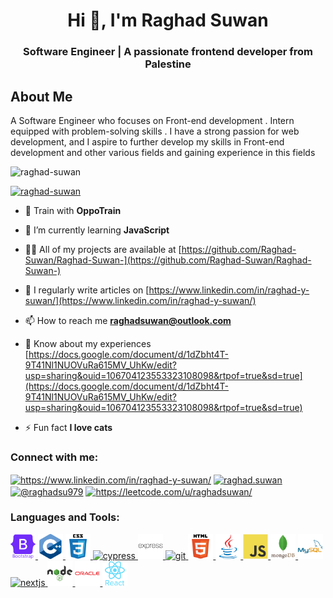 <h1 align="center">Hi 👋, I'm Raghad Suwan</h1>
<h3 align="center">Software Engineer | A passionate frontend developer from Palestine</h3>
<h2 align="left" >About Me</h2>
<p align="left" > A Software Engineer who focuses on Front-end development . Intern equipped with problem-solving skills . I have a strong passion for web development, and I aspire to further develop my skills in Front-end development and other various fields and gaining experience in this fields </p>
<p align="left"> <img src="https://komarev.com/ghpvc/?username=raghad-suwan&label=Profile%20views&color=0e75b6&style=flat" alt="raghad-suwan" /> </p>

<p align="left"> <a href="https://github.com/ryo-ma/github-profile-trophy"><img src="https://github-profile-trophy.vercel.app/?username=raghad-suwan" alt="raghad-suwan" /></a> </p>

- 🔭 Train with **OppoTrain**

- 🌱 I’m currently learning **JavaScript**

- 👨‍💻 All of my projects are available at [https://github.com/Raghad-Suwan/Raghad-Suwan-](https://github.com/Raghad-Suwan/Raghad-Suwan-)

- 📝 I regularly write articles on [https://www.linkedin.com/in/raghad-y-suwan/](https://www.linkedin.com/in/raghad-y-suwan/)

- 📫 How to reach me **raghadsuwan@outlook.com**

- 📄 Know about my experiences [https://docs.google.com/document/d/1dZbht4T-9T41Nl1NUOVuRa615MV_UhKw/edit?usp=sharing&ouid=106704123553323108098&rtpof=true&sd=true](https://docs.google.com/document/d/1dZbht4T-9T41Nl1NUOVuRa615MV_UhKw/edit?usp=sharing&ouid=106704123553323108098&rtpof=true&sd=true)

- ⚡ Fun fact **I love cats**

<h3 align="left">Connect with me:</h3>
<p align="left">
<a href="https://linkedin.com/in/https://www.linkedin.com/in/raghad-y-suwan/" target="blank"><img align="center" src="https://raw.githubusercontent.com/rahuldkjain/github-profile-readme-generator/master/src/images/icons/Social/linked-in-alt.svg" alt="https://www.linkedin.com/in/raghad-y-suwan/" height="30" width="40" /></a>
<a href="https://instagram.com/raghad.suwan" target="blank"><img align="center" src="https://raw.githubusercontent.com/rahuldkjain/github-profile-readme-generator/master/src/images/icons/Social/instagram.svg" alt="raghad.suwan" height="30" width="40" /></a>
<a href="https://medium.com/@raghadsu979" target="blank"><img align="center" src="https://raw.githubusercontent.com/rahuldkjain/github-profile-readme-generator/master/src/images/icons/Social/medium.svg" alt="@raghadsu979" height="30" width="40" /></a>
<a href="https://www.leetcode.com/https://leetcode.com/u/raghadsuwan/" target="blank"><img align="center" src="https://raw.githubusercontent.com/rahuldkjain/github-profile-readme-generator/master/src/images/icons/Social/leet-code.svg" alt="https://leetcode.com/u/raghadsuwan/" height="30" width="40" /></a>
</p>

<h3 align="left">Languages and Tools:</h3>
<p align="left"> <a href="https://getbootstrap.com" target="_blank" rel="noreferrer"> <img src="https://raw.githubusercontent.com/devicons/devicon/master/icons/bootstrap/bootstrap-plain-wordmark.svg" alt="bootstrap" width="40" height="40"/> </a> <a href="https://www.w3schools.com/cpp/" target="_blank" rel="noreferrer"> <img src="https://raw.githubusercontent.com/devicons/devicon/master/icons/cplusplus/cplusplus-original.svg" alt="cplusplus" width="40" height="40"/> </a> <a href="https://www.w3schools.com/css/" target="_blank" rel="noreferrer"> <img src="https://raw.githubusercontent.com/devicons/devicon/master/icons/css3/css3-original-wordmark.svg" alt="css3" width="40" height="40"/> </a> <a href="https://www.cypress.io" target="_blank" rel="noreferrer"> <img src="https://raw.githubusercontent.com/simple-icons/simple-icons/6e46ec1fc23b60c8fd0d2f2ff46db82e16dbd75f/icons/cypress.svg" alt="cypress" width="40" height="40"/> </a> <a href="https://expressjs.com" target="_blank" rel="noreferrer"> <img src="https://raw.githubusercontent.com/devicons/devicon/master/icons/express/express-original-wordmark.svg" alt="express" width="40" height="40"/> </a> <a href="https://git-scm.com/" target="_blank" rel="noreferrer"> <img src="https://www.vectorlogo.zone/logos/git-scm/git-scm-icon.svg" alt="git" width="40" height="40"/> </a> <a href="https://www.w3.org/html/" target="_blank" rel="noreferrer"> <img src="https://raw.githubusercontent.com/devicons/devicon/master/icons/html5/html5-original-wordmark.svg" alt="html5" width="40" height="40"/> </a> <a href="https://www.java.com" target="_blank" rel="noreferrer"> <img src="https://raw.githubusercontent.com/devicons/devicon/master/icons/java/java-original.svg" alt="java" width="40" height="40"/> </a> <a href="https://developer.mozilla.org/en-US/docs/Web/JavaScript" target="_blank" rel="noreferrer"> <img src="https://raw.githubusercontent.com/devicons/devicon/master/icons/javascript/javascript-original.svg" alt="javascript" width="40" height="40"/> </a> <a href="https://www.mongodb.com/" target="_blank" rel="noreferrer"> <img src="https://raw.githubusercontent.com/devicons/devicon/master/icons/mongodb/mongodb-original-wordmark.svg" alt="mongodb" width="40" height="40"/> </a> <a href="https://www.mysql.com/" target="_blank" rel="noreferrer"> <img src="https://raw.githubusercontent.com/devicons/devicon/master/icons/mysql/mysql-original-wordmark.svg" alt="mysql" width="40" height="40"/> </a> <a href="https://nextjs.org/" target="_blank" rel="noreferrer"> <img src="https://cdn.worldvectorlogo.com/logos/nextjs-2.svg" alt="nextjs" width="40" height="40"/> </a> <a href="https://nodejs.org" target="_blank" rel="noreferrer"> <img src="https://raw.githubusercontent.com/devicons/devicon/master/icons/nodejs/nodejs-original-wordmark.svg" alt="nodejs" width="40" height="40"/> </a> <a href="https://www.oracle.com/" target="_blank" rel="noreferrer"> <img src="https://raw.githubusercontent.com/devicons/devicon/master/icons/oracle/oracle-original.svg" alt="oracle" width="40" height="40"/> </a> <a href="https://reactjs.org/" target="_blank" rel="noreferrer"> <img src="https://raw.githubusercontent.com/devicons/devicon/master/icons/react/react-original-wordmark.svg" alt="react" width="40" height="40"/> </a> </p>
